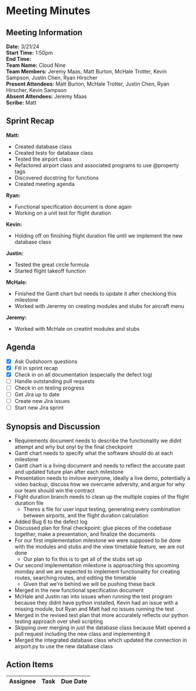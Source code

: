 # Meeting Minutes

## Meeting Information

**Date:** 3/21/24  
**Start Time:** 1:50pm  
**End Time:**  
**Team Name:** Cloud Nine  
**Team Members:** Jeremy Maas, Matt Burton, McHale Trotter, Kevin Sampson, Justin Chen, Ryan Hirscher  
**Present Attendees:** Matt Burton, McHale Trotter, Justin Chen, Ryan Hirscher, Kevin Sampson  
**Absent Attendees:** Jeremy Maas  
**Scribe:** Matt  

## Sprint Recap

**Matt:**

- Created database class
- Created tests for database class
- Tested the airport class
- Refactored airport class and associated programs to use @property tags
- Discovered docstring for functions
- Created meeting agenda

**Ryan:**

- Functional specification document is done again
- Working on a unit test for flight duration

**Kevin:**

- Holding off on finishing flight duration file until we implement the new database class

**Justin:**

- Tested the great circle formula
- Started flight takeoff function

**McHale:**

- Finished the Gantt chart but needs to update it after checkiong this milestone
- Worked with Jerermy on creating modules and stubs for aircraft menu

**Jeremy:**

- Worked with McHale on creatint modules and stubs

## Agenda

- [X] Ask Oudshoorn questions
- [X] Fill in sprint recap
- [X] Check in on all documentation (especially the defect log)
- [ ] Handle outstanding pull requests
- [ ] Check in on testing progress
- [ ] Get Jira up to date
- [ ] Create new Jira issues
- [ ] Start new Jira sprint

## Synopsis and Discussion

- Requirements document needs to describe the functionality we didnt attempt and why but onyl by the final checkpoint
- Gantt chart needs to specify what the software should do at each milestone
- Gantt chart is a living document and needs to reflect the accurate past and updated future plan after each milestone
- Presentation needs to invlove everyone, ideally a live demo, potentially a video backup, discuss how we overcame adversity, and argue for why our team should win the contract
- Flight duration branch needs to clean up the multiple copies of the flight duration file
  - Theres a file for user input testing, generating every combination between airports, and the flight duration calculation
- Added Bug 6 to the defect log
- Discussed plan for final checkpoint: glue pieces of the codebase together, make  a presentation, and finalize the documents
- For our first implementation milestone we were supposed to be done with the modules and stubs and the view timetable feature, we are not done
  - Our plan to fix this is to get all of the stubs set up
- Our second implementation milestone is approaching this upcoming monday and we are expected to implement functionality for creating routes, searching routes, and editing the timetable
  - Given that we're behind we will be pushing these back
- Merged in the new functional specification document
- McHale and Justin ran into issues when running the test program because they didnt have python installed, Kevin had an issue with a missing module, but Ryan and Matt had no issues running the test
- Merged in the revised test plan that more accurately reflects our python testing approach over shell scripting
- Skipping over merging in just the database class because Matt opened a pull request including the new class and implementing it
- Merged the integrated database class which updated the connection in airport.py to use the new database class

## Action Items

| **Assignee**        | **Task**                                          | **Due Date**  |
|---------------------|---------------------------------------------------|---------------|
